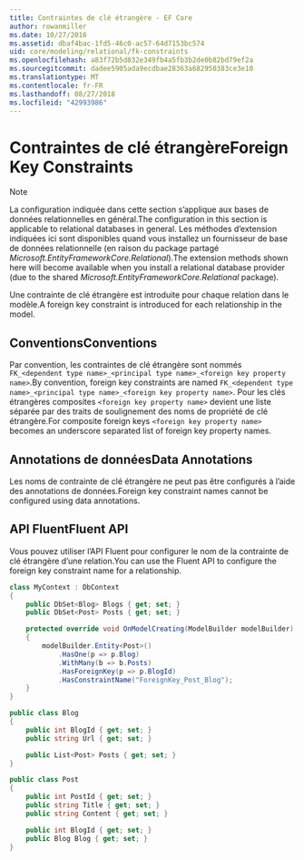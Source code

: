 ```yaml
---
title: Contraintes de clé étrangère - EF Core
author: rowanmiller
ms.date: 10/27/2016
ms.assetid: dbaf4bac-1fd5-46c0-ac57-64d7153bc574
uid: core/modeling/relational/fk-constraints
ms.openlocfilehash: a83f72b5d832e349fb4a5fb3b2de0b82bd79ef2a
ms.sourcegitcommit: dadee5905ada9ecdbae28363a682950383ce3e10
ms.translationtype: MT
ms.contentlocale: fr-FR
ms.lasthandoff: 08/27/2018
ms.locfileid: "42993986"
---
```

# <a name="foreign-key-constraints"></a><span data-ttu-id="39d6e-102">Contraintes de clé étrangère</span><span class="sxs-lookup"><span data-stu-id="39d6e-102">Foreign Key Constraints</span></span>

> [!NOTE]  
> <span data-ttu-id="39d6e-103">La configuration indiquée dans cette section s’applique aux bases de données relationnelles en général.</span><span class="sxs-lookup"><span data-stu-id="39d6e-103">The configuration in this section is applicable to relational databases in general.</span></span> <span data-ttu-id="39d6e-104">Les méthodes d’extension indiquées ici sont disponibles quand vous installez un fournisseur de base de données relationnelle (en raison du package partagé *Microsoft.EntityFrameworkCore.Relational*).</span><span class="sxs-lookup"><span data-stu-id="39d6e-104">The extension methods shown here will become available when you install a relational database provider (due to the shared *Microsoft.EntityFrameworkCore.Relational* package).</span></span>

<span data-ttu-id="39d6e-105">Une contrainte de clé étrangère est introduite pour chaque relation dans le modèle.</span><span class="sxs-lookup"><span data-stu-id="39d6e-105">A foreign key constraint is introduced for each relationship in the model.</span></span>

## <a name="conventions"></a><span data-ttu-id="39d6e-106">Conventions</span><span class="sxs-lookup"><span data-stu-id="39d6e-106">Conventions</span></span>

<span data-ttu-id="39d6e-107">Par convention, les contraintes de clé étrangère sont nommés `FK_<dependent type name>_<principal type name>_<foreign key property name>`.</span><span class="sxs-lookup"><span data-stu-id="39d6e-107">By convention, foreign key constraints are named `FK_<dependent type name>_<principal type name>_<foreign key property name>`.</span></span> <span data-ttu-id="39d6e-108">Pour les clés étrangères composites `<foreign key property name>` devient une liste séparée par des traits de soulignement des noms de propriété de clé étrangère.</span><span class="sxs-lookup"><span data-stu-id="39d6e-108">For composite foreign keys `<foreign key property name>` becomes an underscore separated list of foreign key property names.</span></span>

## <a name="data-annotations"></a><span data-ttu-id="39d6e-109">Annotations de données</span><span class="sxs-lookup"><span data-stu-id="39d6e-109">Data Annotations</span></span>

<span data-ttu-id="39d6e-110">Les noms de contrainte de clé étrangère ne peut pas être configurés à l’aide des annotations de données.</span><span class="sxs-lookup"><span data-stu-id="39d6e-110">Foreign key constraint names cannot be configured using data annotations.</span></span>

## <a name="fluent-api"></a><span data-ttu-id="39d6e-111">API Fluent</span><span class="sxs-lookup"><span data-stu-id="39d6e-111">Fluent API</span></span>

<span data-ttu-id="39d6e-112">Vous pouvez utiliser l’API Fluent pour configurer le nom de la contrainte de clé étrangère d’une relation.</span><span class="sxs-lookup"><span data-stu-id="39d6e-112">You can use the Fluent API to configure the foreign key constraint name for a relationship.</span></span>

<!-- [!code-csharp[Main](samples/core/relational/Modeling/FluentAPI/Samples/Relational/RelationshipConstraintName.cs?highlight=12)] -->
``` csharp
class MyContext : DbContext
{
    public DbSet<Blog> Blogs { get; set; }
    public DbSet<Post> Posts { get; set; }

    protected override void OnModelCreating(ModelBuilder modelBuilder)
    {
        modelBuilder.Entity<Post>()
            .HasOne(p => p.Blog)
            .WithMany(b => b.Posts)
            .HasForeignKey(p => p.BlogId)
            .HasConstraintName("ForeignKey_Post_Blog");
    }
}

public class Blog
{
    public int BlogId { get; set; }
    public string Url { get; set; }

    public List<Post> Posts { get; set; }
}

public class Post
{
    public int PostId { get; set; }
    public string Title { get; set; }
    public string Content { get; set; }

    public int BlogId { get; set; }
    public Blog Blog { get; set; }
}
```
